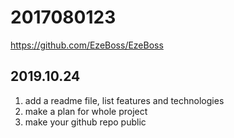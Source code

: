 # 2017080123

https://github.com/EzeBoss/EzeBoss


## 2019.10.24
1. add a readme file, list features and technologies
2. make a plan for whole project
3. make your github repo public

